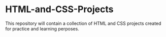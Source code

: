 # HTML-and-CSS-Projects
This repository will contain a collection of HTML and CSS projects created for practice and learning perposes.
